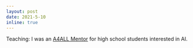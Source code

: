 ```yaml
---
layout: post
date: 2021-5-10
inline: true
---
```


Teaching: I was an [A4ALL Mentor](https://www.cmu.edu/pre-college/academic-programs/ai4all-at-carnegie-mellon.html) for high school students interested in AI.

